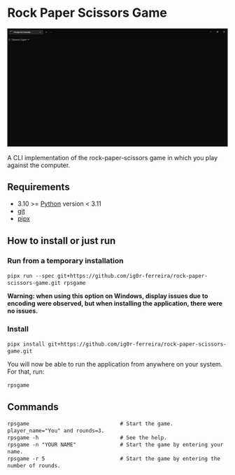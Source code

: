 # Rock Paper Scissors Game

![Rock, Paper, Scissors game](assets/rpsgame.gif)

A CLI implementation of the rock-paper-scissors game in which you play against the computer.

## Requirements
- 3.10 >= [Python](https://www.python.org/) version < 3.11
- [git](https://git-scm.com/)
- [pipx](https://pypa.github.io/pipx/)

## How to install or just run
    
### Run from a temporary installation

```
pipx run --spec git+https://github.com/ig0r-ferreira/rock-paper-scissors-game.git rpsgame
```

**Warning: when using this option on Windows, display issues due to encoding were observed, but when installing the application, there were no issues.**

### Install

```
pipx install git+https://github.com/ig0r-ferreira/rock-paper-scissors-game.git
```

You will now be able to run the application from anywhere on your system. For that, run:
```
rpsgame
```

## Commands

```
rpsgame                             # Start the game. player_name="You" and rounds=3.
rpsgame -h                          # See the help.                       
rpsgame -n "YOUR NAME"              # Start the game by entering your name.
rpsgame -r 5                        # Start the game by entering the number of rounds.
```
